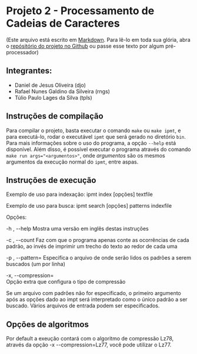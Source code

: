 # Projeto 2 - Processamento de Cadeias de Caracteres

(Este arquivo está escrito em [Markdown](https://daringfireball.net/projects/markdown/syntax#link). Para lê-lo em toda sua glória, abra o [repósitório do projeto no Github](https://github.com/peaonunes/impt) ou passe esse texto por algum pré-processador)

## Integrantes:
- Daniel de Jesus Oliveira (djo)
- Rafael Nunes Galdino da Silveira (rngs)
- Túlio Paulo Lages da Silva (tpls)

## Instruções de compilação
Para compilar o projeto, basta executar o comando `make` ou `make ipmt`, e para executá-lo, rodar o executável `ipmt` que será gerado no diretório `bin`. Para mais informações sobre o uso do programa, a opção `--help` está disponível. Além disso, é possível executar o programa através do comando `make run args="<argumentos>"`, onde *argumentos* são os mesmos argumentos da execução normal do `ipmt`, entre aspas.

## Instruções de execução 
Exemplo de uso para indexação:
ipmt index [opções] textfile 

Exemplo de uso para busca:
ipmt search [opções] patterns indexfile


Opções:

-h , --help
Mostra uma versão em inglês destas instruções

-c , --count
Faz com que o programa apenas conte as ocorrências de cada padrão, ao invés de imprimir um trecho do texto ao redor de cada uma

-p , --pattern=<pattern file>
Especifica o arquivo de onde serão lidos os padrões a serem buscados (um por linha)

-x, --compression=<algorithm>	
Opção extra que configura o tipo de compressão

Se um arquivo com padrões não for especificado, o primeiro argumento após as opções dado ao impt será interpretado como o único padrão a ser buscado. Vários arquivos de entrada podem ser especificados.


## Opções de algoritmos

Por default a exeução contará com o algoritmo de compressão Lz78, através da opção -x --compression=Lz77, você pode utilizar o Lz77.
